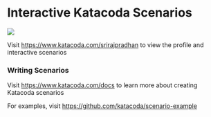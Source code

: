 # Interactive Katacoda Scenarios

[![](http://shields.katacoda.com/katacoda/srirajpradhan/count.svg)](https://www.katacoda.com/srirajpradhan "Get your profile on Katacoda.com")

Visit https://www.katacoda.com/srirajpradhan to view the profile and interactive scenarios

### Writing Scenarios
Visit https://www.katacoda.com/docs to learn more about creating Katacoda scenarios

For examples, visit https://github.com/katacoda/scenario-example
